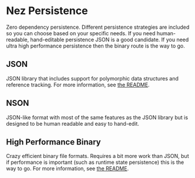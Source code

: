 Nez Persistence
==========

Zero dependency persistence. Different persistence strategies are included so you can choose based on your specific needs. If you need human-readable, hand-editable persistence JSON is a good candidate. If you need ultra high performance persistence then the binary route is the way to go.

## JSON
JSON library that includes support for polymorphic data structures and reference tracking. For more information, see [the README](JSON_README.md).


## NSON
JSON-like format with most of the same features as the JSON library but is designed to be human readable and easy to hand-edit.


## High Performance Binary
Crazy efficient binary file formats. Requires a bit more work than JSON, but if performance is important (such as runtime state persistence) this is the way to go. For more information, see [the README](BINARY_README.md).